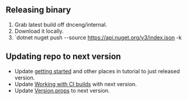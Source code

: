 
## Releasing binary

1. Grab latest build off dnceng/internal.
2. Download it locally.
3. `dotnet nuget push <PACKAGE> --source https://api.nuget.org/v3/index.json -k <APIKEY>

## Updating repo to next version

- Update [getting started](/docs/getting_started.md) and other places in tutorial to just released version.
- Update [Working with CI builds](docs/getting_started.md) with next version.
- Update [Version.props](eng/Versions.props) to next version.